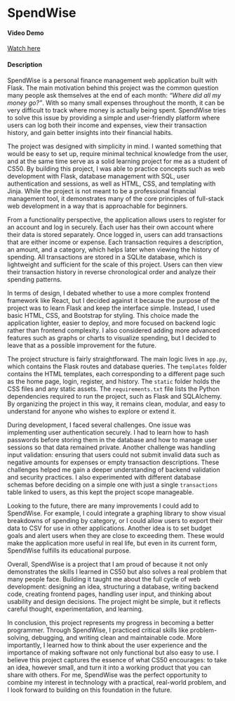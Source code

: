 # SpendWise

#### Video Demo
[Watch here](https://youtu.be/W10COjU6rNU)

#### Description

SpendWise is a personal finance management web application built with Flask. The main motivation behind this project was the common question many people ask themselves at the end of each month: *“Where did all my money go?”*. With so many small expenses throughout the month, it can be very difficult to track where money is actually being spent. SpendWise tries to solve this issue by providing a simple and user-friendly platform where users can log both their income and expenses, view their transaction history, and gain better insights into their financial habits.

The project was designed with simplicity in mind. I wanted something that would be easy to set up, require minimal technical knowledge from the user, and at the same time serve as a solid learning project for me as a student of CS50. By building this project, I was able to practice concepts such as web development with Flask, database management with SQL, user authentication and sessions, as well as HTML, CSS, and templating with Jinja. While the project is not meant to be a professional financial management tool, it demonstrates many of the core principles of full-stack web development in a way that is approachable for beginners.

From a functionality perspective, the application allows users to register for an account and log in securely. Each user has their own account where their data is stored separately. Once logged in, users can add transactions that are either income or expense. Each transaction requires a description, an amount, and a category, which helps later when viewing the history of spending. All transactions are stored in a SQLite database, which is lightweight and sufficient for the scale of this project. Users can then view their transaction history in reverse chronological order and analyze their spending patterns.

In terms of design, I debated whether to use a more complex frontend framework like React, but I decided against it because the purpose of the project was to learn Flask and keep the interface simple. Instead, I used basic HTML, CSS, and Bootstrap for styling. This choice made the application lighter, easier to deploy, and more focused on backend logic rather than frontend complexity. I also considered adding more advanced features such as graphs or charts to visualize spending, but I decided to leave that as a possible improvement for the future.

The project structure is fairly straightforward. The main logic lives in `app.py`, which contains the Flask routes and database queries. The `templates` folder contains the HTML templates, each corresponding to a different page such as the home page, login, register, and history. The `static` folder holds the CSS files and any static assets. The `requirements.txt` file lists the Python dependencies required to run the project, such as Flask and SQLAlchemy. By organizing the project in this way, it remains clean, modular, and easy to understand for anyone who wishes to explore or extend it.

During development, I faced several challenges. One issue was implementing user authentication securely. I had to learn how to hash passwords before storing them in the database and how to manage user sessions so that data remained private. Another challenge was handling input validation: ensuring that users could not submit invalid data such as negative amounts for expenses or empty transaction descriptions. These challenges helped me gain a deeper understanding of backend validation and security practices. I also experimented with different database schemas before deciding on a simple one with just a single `transactions` table linked to users, as this kept the project scope manageable.

Looking to the future, there are many improvements I could add to SpendWise. For example, I could integrate a graphing library to show visual breakdowns of spending by category, or I could allow users to export their data to CSV for use in other applications. Another idea is to set budget goals and alert users when they are close to exceeding them. These would make the application more useful in real life, but even in its current form, SpendWise fulfills its educational purpose.

Overall, SpendWise is a project that I am proud of because it not only demonstrates the skills I learned in CS50 but also solves a real problem that many people face. Building it taught me about the full cycle of web development: designing an idea, structuring a database, writing backend code, creating frontend pages, handling user input, and thinking about usability and design decisions. The project might be simple, but it reflects careful thought, experimentation, and learning.

In conclusion, this project represents my progress in becoming a better programmer. Through SpendWise, I practiced critical skills like problem-solving, debugging, and writing clean and maintainable code. More importantly, I learned how to think about the user experience and the importance of making software not only functional but also easy to use. I believe this project captures the essence of what CS50 encourages: to take an idea, however small, and turn it into a working product that you can share with others. For me, SpendWise was the perfect opportunity to combine my interest in technology with a practical, real-world problem, and I look forward to building on this foundation in the future.

